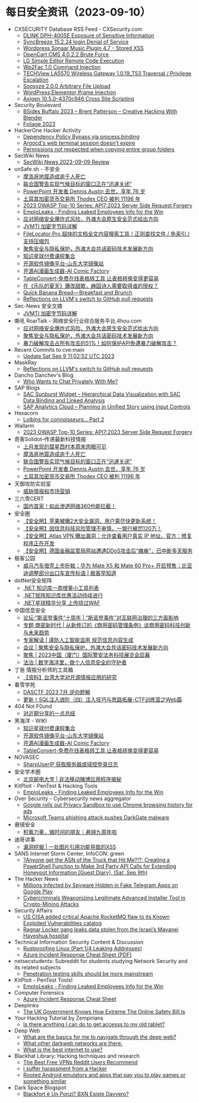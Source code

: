 # 每日安全资讯（2023-09-10）

- CXSECURITY Database RSS Feed - CXSecurity.com
  - [DLINK DPH-400SE Exposure of Sensitive Information](https://cxsecurity.com/issue/WLB-2023090030)
  - [SyncBreeze 15.2.24 login Denial of Service](https://cxsecurity.com/issue/WLB-2023090029)
  - [Wordpress Sonaar Music Plugin 4.7 - Stored XSS](https://cxsecurity.com/issue/WLB-2023090028)
  - [OpenCart CMS 4.0.2.2 Brute Force](https://cxsecurity.com/issue/WLB-2023090027)
  - [LG Simple Editor Remote Code Execution](https://cxsecurity.com/issue/WLB-2023090026)
  - [Wp2Fac 1.0 Command Injection](https://cxsecurity.com/issue/WLB-2023090025)
  - [TECHView LA5570 Wireless Gateway 1.0.19_T53 Traversal / Privilege Escalation](https://cxsecurity.com/issue/WLB-2023090024)
  - [Soosyze 2.0.0 Arbitrary File Upload](https://cxsecurity.com/issue/WLB-2023090023)
  - [WordPress Elementor Iframe Injection](https://cxsecurity.com/issue/WLB-2023090022)
  - [Axigen 10.5.0&#8211;4370c946 Cross Site Scripting](https://cxsecurity.com/issue/WLB-2023090020)
- Security Boulevard
  - [BSides Buffalo 2023 –  Brent Patterson – Creative Hacking With Blender](https://securityboulevard.com/2023/09/bsides-buffalo-2023-brent-patterson-creative-hacking-with-blender/)
  - [Foliage 2023](https://securityboulevard.com/2023/09/foliage-2023/)
- HackerOne Hacker Activity
  - [Dependency Policy Bypass via process.binding](https://hackerone.com/reports/2120719)
  - [Argocd's web terminal session doesn't expire](https://hackerone.com/reports/2123094)
  - [Permissions not respected when copying entire group folders](https://hackerone.com/reports/1808079)
- SecWiki News
  - [SecWiki News 2023-09-09 Review](http://www.sec-wiki.com/?2023-09-09)
- unSafe.sh - 不安全
  - [摩洛哥地震造成逾千人死亡](https://buaq.net/go-176639.html)
  - [联合国警告实现气候目标的窗口正在“迅速关闭”](https://buaq.net/go-176640.html)
  - [PowerPoint 开发者 Dennis Austin 去世，享年 76 岁](https://buaq.net/go-176641.html)
  - [土耳其加密货币交易所 Thodex CEO 被判 11196 年](https://buaq.net/go-176634.html)
  - [2023 OWASP Top-10 Series: API7:2023 Server Side Request Forgery](https://buaq.net/go-176632.html)
  - [EmploLeaks - Finding Leaked Employees Info for the Win](https://buaq.net/go-176629.html)
  - [应对网络安全爆炸式风险，外滩大会原生安全范式给出方向](https://buaq.net/go-176624.html)
  - [JVMTI 加密字节码详解](https://buaq.net/go-176627.html)
  - [FileLocator Pro 超快的文档全文内容搜索工具！正则查找文件 / 免索引 / 支持压缩包](https://buaq.net/go-176633.html)
  - [聚焦安全与隐私保护，外滩大会共话密码技术发展新方向](https://buaq.net/go-176625.html)
  - [知识星球付费课程集合](https://buaq.net/go-176620.html)
  - [开源软件镜像平台-山东大学镜像站](https://buaq.net/go-176621.html)
  - [开源AI漫画生成器-AI Comic Factory](https://buaq.net/go-176622.html)
  - [TableConvert-免费在线表格转工具 让表格转换变得更容易](https://buaq.net/go-176623.html)
  - [在《乐队的夏天》爆改甜歌，麻园诗人需要取得谁的授权？](https://buaq.net/go-176628.html)
  - [Quick Banana Bread — Breakfast and Brunch](https://buaq.net/go-176619.html)
  - [Reflections on LLVM's switch to GitHub pull requests](https://buaq.net/go-176643.html)
- Sec-News 安全文摘
  - [JVMTI 加密字节码详解](https://govuln.com/news/url/lE3Q)
- 嘶吼 RoarTalk – 网络安全行业综合服务平台,4hou.com
  - [应对网络安全爆炸式风险，外滩大会原生安全范式给出方向](https://www.4hou.com/posts/1pnP)
  - [聚焦安全与隐私保护，外滩大会共话密码技术发展新方向](https://www.4hou.com/posts/ZGoR)
  - [暴力破解攻击占所有攻击的51%！如何保护API免遭暴力破解攻击？](https://www.4hou.com/posts/po6N)
- Recent Commits to cve:main
  - [Update Sat Sep  9 11:02:52 UTC 2023](https://github.com/trickest/cve/commit/dc3ad5dad3b2b5eaef7417e7caa11b8e5e884b8b)
- MaskRay
  - [Reflections on LLVM's switch to GitHub pull requests](https://maskray.me/blog/2023-09-09-reflections-on-llvm-switch-to-github-pull-requests)
- Dancho Danchev's Blog
  - [Who Wants to Chat Privately With Me?](https://ddanchev.blogspot.com/2023/09/who-wants-to-chat-privately-with-me.html)
- SAP Blogs
  - [SAC Sunburst Widget – Hierarchical Data Visualization with SAC Data Binding and Linked Analysis](https://blogs.sap.com/2023/09/09/sac-sunburst-widget-hierarchical-data-visualization-with-sac-data-binding-and-linked-analysis/)
  - [SAP Analytics Cloud – Planning in Unified Story using Input Controls](https://blogs.sap.com/2023/09/09/sap-analytics-cloud-planning-in-unified-story-using-input-controls/)
- Hexacorn
  - [Lolbins for connoisseurs… Part 2](https://www.hexacorn.com/blog/2023/09/09/lolbins-for-connoisseurs-part-2/)
- Wallarm
  - [2023 OWASP Top-10 Series: API7:2023 Server Side Request Forgery](https://lab.wallarm.com/api72023-server-side-request-forgery/)
- 奇客Solidot–传递最新科技情报
  - [上月发现的彗星西村本周末肉眼可见](https://www.solidot.org/story?sid=76038)
  - [摩洛哥地震造成逾千人死亡](https://www.solidot.org/story?sid=76037)
  - [联合国警告实现气候目标的窗口正在“迅速关闭”](https://www.solidot.org/story?sid=76036)
  - [PowerPoint 开发者 Dennis Austin 去世，享年 76 岁](https://www.solidot.org/story?sid=76035)
  - [土耳其加密货币交易所 Thodex CEO 被判 11196 年](https://www.solidot.org/story?sid=76034)
- 天御攻防实验室
  - [威胁情报和市场营销](https://mp.weixin.qq.com/s?__biz=MzU0MzgyMzM2Nw==&mid=2247485031&idx=1&sn=20d187eeca19062fd427e2c37594eb3b&chksm=fb04c50fcc734c191ef93b0d25b48d6a8f4644571714caabf8d712d4fb51d1284f2bf1a39e30&scene=58&subscene=0#rd)
- 三六零CERT
  - [国内首家！如此渗透网络360也能拦截！](https://mp.weixin.qq.com/s?__biz=MzU5MjEzOTM3NA==&mid=2247495833&idx=1&sn=45552a5b4eed610d8bd48c171fbe332d&chksm=fe26f598c9517c8ef6a8cca2824d95a1b9c20b59d1167bd8b5a27fc3d06d8c00ba6af1c5540c&scene=58&subscene=0#rd)
- 安全圈
  - [【安全圈】苹果被曝2大安全漏洞，用户需尽快更新系统！](https://mp.weixin.qq.com/s?__biz=MzIzMzE4NDU1OQ==&mid=2652043995&idx=1&sn=cb0b83fc1f7c3b326316b9e1f4ee74c4&chksm=f36fd69bc4185f8d79421136a671017750dd0571fb878f3868cd585831eeec8c4b7173e7e011&scene=58&subscene=0#rd)
  - [【安全圈】因信息科技风险管理不审慎，一银行被罚120万！](https://mp.weixin.qq.com/s?__biz=MzIzMzE4NDU1OQ==&mid=2652043995&idx=2&sn=5fa6e22ce1545e9e3ad7c4ece9b7e3d2&chksm=f36fd69bc4185f8dc334e05a361e629a43bb83f7bc799341f1726761c73cbe413d1db013c954&scene=58&subscene=0#rd)
  - [【安全圈】Atlas VPN 曝出漏洞：允许查看用户真实 IP 地址，官方：修复程序正在开发](https://mp.weixin.qq.com/s?__biz=MzIzMzE4NDU1OQ==&mid=2652043995&idx=3&sn=0c4d998adbeec85e53c5184506d913eb&chksm=f36fd69bc4185f8d1d67a76df4ac93702c564c8159ad0f25f3ec410c0b4f0345c63551632085&scene=58&subscene=0#rd)
  - [【安全圈】德国金融监管局网站遭遇DDoS攻击后“瘫痪”，已中断多天服务](https://mp.weixin.qq.com/s?__biz=MzIzMzE4NDU1OQ==&mid=2652043995&idx=4&sn=943e18771dabda5732da8c8b8358e1c0&chksm=f36fd69bc4185f8d48651910fd0a9b804ea4252d1ddc01937567c5bfb41b02ae85c16d9719c1&scene=58&subscene=0#rd)
- 极客公园
  - [威马汽车借壳上市折戟；华为 Mate X5 和 Mate 60 Pro+ 开启预售；比亚迪调整部分出口车宣传标语 | 极客早知道](https://mp.weixin.qq.com/s?__biz=MTMwNDMwODQ0MQ==&mid=2653010565&idx=1&sn=93f832f69cfcfb12ba0597c14dc90dab&chksm=7e54c73349234e254d4d9625dcee1b78ec38d9c6f3fb77963d5aac18a506b633907001537cda&scene=58&subscene=0#rd)
- dotNet安全矩阵
  - [.NET 知识库一周增量小工具列表](https://mp.weixin.qq.com/s?__biz=MzUyOTc3NTQ5MA==&mid=2247488583&idx=1&sn=3bdc49e27c26df45aa5cfbe085894770&chksm=fa5abaaacd2d33bcb0722ee1df671a1db6d8fc2487dc9bc87611988da597f8a058949a2b23f5&scene=58&subscene=0#rd)
  - [.NET矩阵知识库优惠活动持续进行](https://mp.weixin.qq.com/s?__biz=MzUyOTc3NTQ5MA==&mid=2247488568&idx=2&sn=e26fc31989d93defc4a6f2df2973851c&chksm=fa5abad5cd2d33c3e1565adae12ad0b2b4d613fc4a78e9937f0ce9626324b2548d4cf0d9b5d6&scene=58&subscene=0#rd)
  - [.NET星球精华分享 上传绕过WAF](https://mp.weixin.qq.com/s?__biz=MzUyOTc3NTQ5MA==&mid=2247488568&idx=1&sn=9bcb9d71503e3d03ee9265e6eae99268&chksm=fa5abad5cd2d33c31ccd02df7e273449df435d110dc2058ceb84fdf6fe0fbd82ed6f5a926502&scene=58&subscene=0#rd)
- 中国信息安全
  - [论坛·“斯诺登事件”十周年 | “斯诺登事件”对互联网治理的三方面影响](https://mp.weixin.qq.com/s?__biz=MzA5MzE5MDAzOA==&mid=2664192380&idx=1&sn=44055235481aaa45bc1c9da5e66182f6&chksm=8b595b85bc2ed29336fb5b1f8a4a1390072a17406a0330e944f10e29c91fa9d98b7d63d4892a&scene=58&subscene=0#rd)
  - [专题·商密新时代 | 从新修订的《商用密码管理条例》谈商用密码科技创新与未来趋势](https://mp.weixin.qq.com/s?__biz=MzA5MzE5MDAzOA==&mid=2664192380&idx=2&sn=118dd8b6fe376ff952cf67a762679d1d&chksm=8b595b85bc2ed293e230848ee9df9d83b447cfa74b5223e44a7a2f07e8d95159e5a45666d168&scene=58&subscene=0#rd)
  - [专家解读 | 谨防人工智能滥用 规范信息内容生成](https://mp.weixin.qq.com/s?__biz=MzA5MzE5MDAzOA==&mid=2664192380&idx=3&sn=a7d350a7f31d9f6af5d9605fa8f6769f&chksm=8b595b85bc2ed293ca7fa745008a33a71503bf37d058758810142a2551b9637d2eb079e03454&scene=58&subscene=0#rd)
  - [会议 | 聚焦安全与隐私保护，外滩大会共话密码技术发展新方向](https://mp.weixin.qq.com/s?__biz=MzA5MzE5MDAzOA==&mid=2664192380&idx=4&sn=7c9541eacbd66c14a3e480e749f74f62&chksm=8b595b85bc2ed2934b1ffcc862bcb4ec33dfe00756b9c6106d60ea69beccffd70f9a08494e70&scene=58&subscene=0#rd)
  - [聚焦 | 2023中国（厦门）国际警安法务科技展览会启幕](https://mp.weixin.qq.com/s?__biz=MzA5MzE5MDAzOA==&mid=2664192380&idx=5&sn=31d362583b7c2366f8e42360ff165c5c&chksm=8b595b85bc2ed2930beb7cdc2270b4043590bbebffb1e9d24d7c73881d2647d9df79a756e518&scene=58&subscene=0#rd)
  - [法治 | 数字海洋里，做个人信息安全的守护者](https://mp.weixin.qq.com/s?__biz=MzA5MzE5MDAzOA==&mid=2664192380&idx=6&sn=029d6372d6b716530541615b695611be&chksm=8b595b85bc2ed2930e0a606f32c9e21e535c48e936104b900b3bd3cf24352f7ba903059d48e7&scene=58&subscene=0#rd)
- 丁爸 情报分析师的工具箱
  - [【资料】台湾大学对开源情报应用的研究](https://mp.weixin.qq.com/s?__biz=MzI2MTE0NTE3Mw==&mid=2651138630&idx=1&sn=efdf3e70710a1dbc44601958d1e62596&chksm=f1af5d7cc6d8d46a6fd9c432a4056856336985f5a8bd2d587cac59131188993de1a9413b33f2&scene=58&subscene=0#rd)
- 看雪学苑
  - [DASCTF 2023 7月 逆向题解](https://mp.weixin.qq.com/s?__biz=MjM5NTc2MDYxMw==&mid=2458516945&idx=1&sn=e3ce25edebaef382e963bff00b1e8047&chksm=b18ecd5b86f9444d40d12894aaf78fafba7b9db93621779b00e566ada4af04cb643c8df2e47f&scene=58&subscene=0#rd)
  - [更新！SQL注入进阶（四）注入技巧与思路拓展-CTF训练营之Web篇](https://mp.weixin.qq.com/s?__biz=MjM5NTc2MDYxMw==&mid=2458516945&idx=2&sn=e3e8c34ffff36afcefa11dcffec55b3b&chksm=b18ecd5b86f9444d3fb2f6623771b63f16cb0a69c3f6f6b29cfb886fa324748a7c8ebbabe4d0&scene=58&subscene=0#rd)
- 404 Not F0und
  - [对近期分享的一点总结](https://mp.weixin.qq.com/s?__biz=MzUzNDU2NTIxOA==&mid=2247484072&idx=1&sn=10ca58e64e70684a1261731823c6d8bb&chksm=fa939aa5cde413b3943236f7da26dd52e283aefd8d13606a5e69f7b7a353355642a8655675b6&scene=58&subscene=0#rd)
- 黑海洋 - WIKI
  - [知识星球付费课程集合](https://blog.upx8.com/3825)
  - [开源软件镜像平台-山东大学镜像站](https://blog.upx8.com/3824)
  - [开源AI漫画生成器-AI Comic Factory](https://blog.upx8.com/3823)
  - [TableConvert-免费在线表格转工具 让表格转换变得更容易](https://blog.upx8.com/3822)
- NOVASEC
  - [SharpUserIP 获取服务器或域控登录日志](https://mp.weixin.qq.com/s?__biz=MzUzODU3ODA0MA==&mid=2247489047&idx=1&sn=92d78b27fc86e84250cec08155392791&chksm=fad4cb00cda342169566c7660489bc23ef52d8347add4abe23b2bf300a64e028df35b1d46d64&scene=58&subscene=0#rd)
- 安全学术圈
  - [北京邮电大学 |  非法移动赌博应用程序揭秘](https://mp.weixin.qq.com/s?__biz=MzU5MTM5MTQ2MA==&mid=2247489445&idx=1&sn=e4b39e124d6a59808e002664d11455ba&chksm=fe2ee82ec9596138d22bceab7993b4b05cfb763fb2a5b573b65d3525480d33aab5fd830dc04a&scene=58&subscene=0#rd)
- KitPloit - PenTest & Hacking Tools
  - [EmploLeaks - Finding Leaked Employees Info for the Win](http://www.kitploit.com/2023/09/emploleaks-finding-leaked-employees.html)
- Over Security - Cybersecurity news aggregator
  - [Google rolls out Privacy Sandbox to use Chrome browsing history for ads](https://www.bleepingcomputer.com/news/google/google-rolls-out-privacy-sandbox-to-use-chrome-browsing-history-for-ads/)
  - [Microsoft Teams phishing attack pushes DarkGate malware](https://www.bleepingcomputer.com/news/security/microsoft-teams-phishing-attack-pushes-darkgate-malware/)
- 悬镜安全
  - [积蓄力量，做时间的朋友｜悬镜九周年啦](https://mp.weixin.qq.com/s?__biz=MzA3NzE2ODk1Mg==&mid=2647788619&idx=1&sn=db68e72ba1b2acdc9b7e981532b39ad7&chksm=8770841cb0070d0adfe5d0c0a548bca4e06fb785adf02e9d8f2f9d0cf73034d6af82f519726b&scene=58&subscene=0#rd)
- 迪哥讲事
  - [漏洞挖掘 | 一处图片引用功能导致的XSS](https://mp.weixin.qq.com/s?__biz=MzIzMTIzNTM0MA==&mid=2247491913&idx=1&sn=04e8abea9b17f7de23fad5de5e48127b&chksm=e8a5eb2adfd2623c57c390aec197613d7247dcc1c20d14dd1f355db9e30743945c1f937a1d22&scene=58&subscene=0#rd)
- SANS Internet Storm Center, InfoCON: green
  - [&#x3f;Anyone get the ASN of the Truck that Hit Me&#x3f;&#x21;&#x3f;: Creating a PowerShell Function to Make 3rd Party API Calls for Extending Honeypot Information &#x5b;Guest Diary&#x5d;, (Sat, Sep 9th)](https://isc.sans.edu/diary/rss/30204)
- The Hacker News
  - [Millions Infected by Spyware Hidden in Fake Telegram Apps on Google Play](https://thehackernews.com/2023/09/millions-infected-by-spyware-hidden-in.html)
  - [Cybercriminals Weaponizing Legitimate Advanced Installer Tool in Crypto-Mining Attacks](https://thehackernews.com/2023/09/cybercriminals-weaponizing-legitimate.html)
- Security Affairs
  - [US CISA added critical Apache RocketMQ flaw to its Known Exploited Vulnerabilities catalog](https://securityaffairs.com/150551/hacking/cisa-apache-rocketmq-known-exploited-vulnerabilities-catalog.html)
  - [Ragnar Locker gang leaks data stolen from the Israel’s Mayanei Hayeshua hospital](https://securityaffairs.com/150540/hacking/mayanei-hayeshua-hospital.html)
- Technical Information Security Content & Discussion
  - [Rustproofing Linux (Part 1/4 Leaking Addresses)](https://www.reddit.com/r/netsec/comments/16ejpho/rustproofing_linux_part_14_leaking_addresses/)
  - [Azure Incident Response Cheat Sheet (PDF)](https://www.reddit.com/r/netsec/comments/16e4vw2/azure_incident_response_cheat_sheet_pdf/)
- netsecstudents: Subreddit for students studying Network Security and its related subjects
  - [Penetration testing skills should be more mainstream](https://www.reddit.com/r/netsecstudents/comments/16e3wsk/penetration_testing_skills_should_be_more/)
- KitPloit - PenTest Tools!
  - [EmploLeaks - Finding Leaked Employees Info for the Win](http://www.kitploit.com/2023/09/emploleaks-finding-leaked-employees.html)
- Computer Forensics
  - [Azure Incident Response Cheat Sheet](https://www.reddit.com/r/computerforensics/comments/16e4v8m/azure_incident_response_cheat_sheet/)
- Deeplinks
  - [The UK Government Knows How Extreme The Online Safety Bill Is](https://www.eff.org/deeplinks/2023/09/uk-government-knows-how-extreme-online-safety-bill)
- Your Hacking Tutorial by Zempirians
  - [Is there anything I can do to get accesss to my old tablet?](https://www.reddit.com/r/HowToHack/comments/16eejbg/is_there_anything_i_can_do_to_get_accesss_to_my/)
- Deep Web
  - [What are the basics for me to navigate through the deep web?](https://www.reddit.com/r/deepweb/comments/16e99sk/what_are_the_basics_for_me_to_navigate_through/)
  - [What other darkweb networks are there.](https://www.reddit.com/r/deepweb/comments/16e1tsa/what_other_darkweb_networks_are_there/)
  - [What is the best internet to use?](https://www.reddit.com/r/deepweb/comments/16dsyng/what_is_the_best_internet_to_use/)
- Blackhat Library: Hacking techniques and research
  - [The Best Free VPNs Reddit Users Recommend](https://www.reddit.com/r/blackhat/comments/16efq3y/the_best_free_vpns_reddit_users_recommend/)
  - [I suffer harassment from a Hacker](https://www.reddit.com/r/blackhat/comments/16ejy2r/i_suffer_harassment_from_a_hacker/)
  - [Rooted Android emulators and apps that pay you to play games or something similar](https://www.reddit.com/r/blackhat/comments/16e5ug5/rooted_android_emulators_and_apps_that_pay_you_to/)
- Dark Space Blogspot
  - [Blackfort è Un Ponzi? BXN Esiste Davvero?](http://darkwhite666.blogspot.com/2023/09/blackfort-e-un-ponzi-bxn-esiste-davvero.html)

